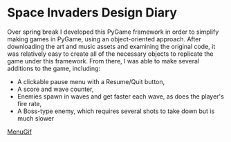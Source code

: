 # Space Invaders Design Diary

Over spring break I developed this PyGame framework in order to simplify making games in PyGame, using an object-oriented approach.  After downloading the art and music assets and examining the original code, it was relatively easy to create all of the necessary objects to replicate the game under this framework. From there, I was able to make several additions to the game, including:
  * A clickable pause menu with a Resume/Quit button,
  * A score and wave counter,
  * Enemies spawn in waves and get faster each wave, as does the player's fire rate,
  * A Boss-type enemy, which requires several shots to take down but is much slower

[MenuGif](https://github.com/abbottjord94/pygame-framework/blob/master/examples/pygame-space-invaders/menu.gif)
